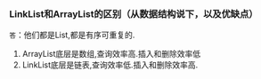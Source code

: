 ### LinkList和ArrayList的区别（从数据结构说下，以及优缺点）

`答`：他们都是List,都是有序可重复的.

1. ArrayList底层是数组,查询效率高.插入和删除效率低
2. LinkList底层是链表,查询效率低.插入和删除效率高.
